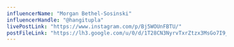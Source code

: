 ```yaml
---
influencerName: "Morgan Bethel-Sosinski"
influencerHandle: "@hangitupla"
livePostLink: "https://www.instagram.com/p/Bj5WOUnFBTU/"
postFileLink: "https://lh3.google.com/u/0/d/1T28CN3NyrvTxrZtzx3MsGo7I9_LXYR2N"
---
```

